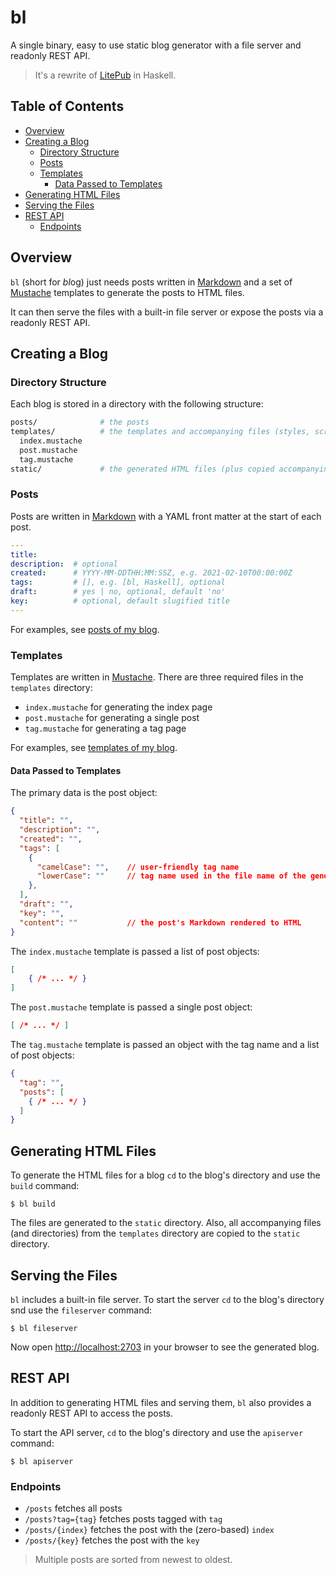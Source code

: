 # bl

A single binary, easy to use static blog generator with a file server and
readonly REST API.

> It's a rewrite of [LitePub](https://github.com/mirovarga/litepub) in Haskell.

## Table of Contents

- [Overview](#overview)
- [Creating a Blog](#creating-a-blog)
  - [Directory Structure](#directory-structure)
  - [Posts](#posts)
  - [Templates](#templates)
    - [Data Passed to Templates](#data-passed-to-templates)
- [Generating HTML Files](#generating-html-files)
- [Serving the Files](#serving-the-files)
- [REST API](#rest-api)
  - [Endpoints](#endpoints)

## Overview

`bl` (short for *bl*og) just needs posts written in
[Markdown](https://www.markdownguide.org/) and a set of
[Mustache](https://mustache.github.io/) templates to generate the posts to HTML
files.

It can then serve the files with a built-in file server or expose the posts via
a readonly REST API.

## Creating a Blog

### Directory Structure

Each blog is stored in a directory with the following structure:

```bash
posts/              # the posts
templates/          # the templates and accompanying files (styles, scripts, images, etc.)
  index.mustache
  post.mustache
  tag.mustache
static/             # the generated HTML files (plus copied accompanying files)
```

### Posts

Posts are written in [Markdown](https://www.markdownguide.org/) with a YAML
front matter at the start of each post.

```yaml
---
title:
description:  # optional
created:      # YYYY-MM-DDTHH:MM:SSZ, e.g. 2021-02-10T00:00:00Z
tags:         # [], e.g. [bl, Haskell], optional
draft:        # yes | no, optional, default 'no'
key:          # optional, default slugified title
---
```

For examples, see
[posts of my blog](https://github.com/mirovarga/mirovarga.com/tree/master/posts).

### Templates

Templates are written in [Mustache](https://mustache.github.io/). There are
three required files in the `templates` directory:

- `index.mustache` for generating the index page
- `post.mustache` for generating a single post
- `tag.mustache` for generating a tag page

For examples, see
[templates of my blog](https://github.com/mirovarga/mirovarga.com/tree/master/templates).

#### Data Passed to Templates

The primary data is the post object:

```json
{
  "title": "",
  "description": "",
  "created": "",
  "tags": [
    {
      "camelCase": "",    // user-friendly tag name
      "lowerCase": ""     // tag name used in the file name of the generated page 
    },
  ],
  "draft": "",
  "key": "",
  "content": ""           // the post's Markdown rendered to HTML   
}
```

The `index.mustache` template is passed a list of post objects:

```json
[
    { /* ... */ }
]
```

The `post.mustache` template is passed a single post object:

```json
[ /* ... */ ]
```

The `tag.mustache` template is passed an object with the tag name and a list of
post objects:

```json
{
  "tag": "",
  "posts": [
    { /* ... */ }
  ]
}
```

## Generating HTML Files

To generate the HTML files for a blog `cd` to the blog's directory and use the
`build` command:

```
$ bl build
```

The files are generated to the `static` directory. Also, all accompanying files
(and directories) from the `templates` directory are copied to the `static`
directory.

## Serving the Files

`bl` includes a built-in file server. To start the server `cd` to the blog's
directory snd use the `fileserver` command:

```
$ bl fileserver
```

Now open [http://localhost:2703](http://localhost:2703) in your browser to see
the generated blog.

## REST API

In addition to generating HTML files and serving them, `bl` also provides a 
readonly REST API to access the posts. 

To start the API server, `cd` to the blog's directory and use the `apiserver`
command:

```
$ bl apiserver
```

### Endpoints

- `/posts` fetches all posts
- `/posts?tag={tag}` fetches posts tagged with `tag`
- `/posts/{index}` fetches the post with the (zero-based) `index`
- `/posts/{key}` fetches the post with the `key`

> Multiple posts are sorted from newest to oldest.
